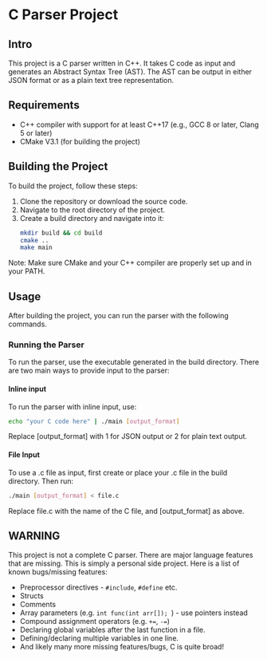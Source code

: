 # C Parser Project

## Intro
This project is a C parser written in C++. It takes C code as input and generates an Abstract Syntax Tree (AST). The AST can be output in either JSON format or as a plain text tree representation.

## Requirements
- C++ compiler with support for at least C++17 (e.g., GCC 8 or later, Clang 5 or later)
- CMake V3.1 (for building the project)

## Building the Project
To build the project, follow these steps:

1. Clone the repository or download the source code.
2. Navigate to the root directory of the project.
3. Create a build directory and navigate into it:
   ```bash
   mkdir build && cd build
   cmake ..
   make main

Note: Make sure CMake and your C++ compiler are properly set up and in your PATH.

## Usage
After building the project, you can run the parser with the following commands.

### Running the Parser
To run the parser, use the executable generated in the build directory. There are two main ways to provide input to the parser:

#### Inline input
To run the parser with inline input, use:
   ```bash
   echo "your C code here" | ./main [output_format]
   ```

Replace [output_format] with 1 for JSON output or 2 for plain text output.

#### File Input
To use a .c file as input, first create or place your .c file in the build directory. Then run:
   ```bash
   ./main [output_format] < file.c
   ```

Replace file.c with the name of the C file, and [output_format] as above.

## WARNING
This project is not a complete C parser. There are major language features that are missing. This is simply a personal side project. Here is a list of known bugs/missing features:

- Preprocessor directives - ```#include```, ```#define``` etc.
- Structs
- Comments
- Array parameters (e.g. ```int func(int arr[]); ```) - use pointers instead
- Compound assignment operators (e.g. ```+=```, ```-=```)
- Declaring global variables after the last function in a file.
- Defining/declaring multiple variables in one line.
- And likely many more missing features/bugs, C is quite broad!
